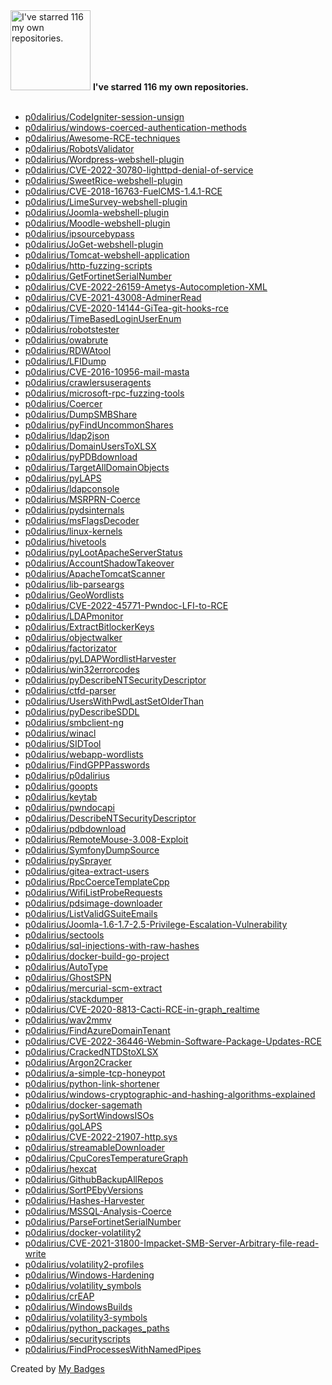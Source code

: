 <img src="https://my-badges.github.io/my-badges/self-star.png" alt="I&apos;ve starred 116 my own repositories." title="I&apos;ve starred 116 my own repositories." width="128">
<strong>I&apos;ve starred 116 my own repositories.</strong>
<br><br>

- <a href="https://github.com/p0dalirius/CodeIgniter-session-unsign">p0dalirius/CodeIgniter-session-unsign</a>
- <a href="https://github.com/p0dalirius/windows-coerced-authentication-methods">p0dalirius/windows-coerced-authentication-methods</a>
- <a href="https://github.com/p0dalirius/Awesome-RCE-techniques">p0dalirius/Awesome-RCE-techniques</a>
- <a href="https://github.com/p0dalirius/RobotsValidator">p0dalirius/RobotsValidator</a>
- <a href="https://github.com/p0dalirius/Wordpress-webshell-plugin">p0dalirius/Wordpress-webshell-plugin</a>
- <a href="https://github.com/p0dalirius/CVE-2022-30780-lighttpd-denial-of-service">p0dalirius/CVE-2022-30780-lighttpd-denial-of-service</a>
- <a href="https://github.com/p0dalirius/SweetRice-webshell-plugin">p0dalirius/SweetRice-webshell-plugin</a>
- <a href="https://github.com/p0dalirius/CVE-2018-16763-FuelCMS-1.4.1-RCE">p0dalirius/CVE-2018-16763-FuelCMS-1.4.1-RCE</a>
- <a href="https://github.com/p0dalirius/LimeSurvey-webshell-plugin">p0dalirius/LimeSurvey-webshell-plugin</a>
- <a href="https://github.com/p0dalirius/Joomla-webshell-plugin">p0dalirius/Joomla-webshell-plugin</a>
- <a href="https://github.com/p0dalirius/Moodle-webshell-plugin">p0dalirius/Moodle-webshell-plugin</a>
- <a href="https://github.com/p0dalirius/ipsourcebypass">p0dalirius/ipsourcebypass</a>
- <a href="https://github.com/p0dalirius/JoGet-webshell-plugin">p0dalirius/JoGet-webshell-plugin</a>
- <a href="https://github.com/p0dalirius/Tomcat-webshell-application">p0dalirius/Tomcat-webshell-application</a>
- <a href="https://github.com/p0dalirius/http-fuzzing-scripts">p0dalirius/http-fuzzing-scripts</a>
- <a href="https://github.com/p0dalirius/GetFortinetSerialNumber">p0dalirius/GetFortinetSerialNumber</a>
- <a href="https://github.com/p0dalirius/CVE-2022-26159-Ametys-Autocompletion-XML">p0dalirius/CVE-2022-26159-Ametys-Autocompletion-XML</a>
- <a href="https://github.com/p0dalirius/CVE-2021-43008-AdminerRead">p0dalirius/CVE-2021-43008-AdminerRead</a>
- <a href="https://github.com/p0dalirius/CVE-2020-14144-GiTea-git-hooks-rce">p0dalirius/CVE-2020-14144-GiTea-git-hooks-rce</a>
- <a href="https://github.com/p0dalirius/TimeBasedLoginUserEnum">p0dalirius/TimeBasedLoginUserEnum</a>
- <a href="https://github.com/p0dalirius/robotstester">p0dalirius/robotstester</a>
- <a href="https://github.com/p0dalirius/owabrute">p0dalirius/owabrute</a>
- <a href="https://github.com/p0dalirius/RDWAtool">p0dalirius/RDWAtool</a>
- <a href="https://github.com/p0dalirius/LFIDump">p0dalirius/LFIDump</a>
- <a href="https://github.com/p0dalirius/CVE-2016-10956-mail-masta">p0dalirius/CVE-2016-10956-mail-masta</a>
- <a href="https://github.com/p0dalirius/crawlersuseragents">p0dalirius/crawlersuseragents</a>
- <a href="https://github.com/p0dalirius/microsoft-rpc-fuzzing-tools">p0dalirius/microsoft-rpc-fuzzing-tools</a>
- <a href="https://github.com/p0dalirius/Coercer">p0dalirius/Coercer</a>
- <a href="https://github.com/p0dalirius/DumpSMBShare">p0dalirius/DumpSMBShare</a>
- <a href="https://github.com/p0dalirius/pyFindUncommonShares">p0dalirius/pyFindUncommonShares</a>
- <a href="https://github.com/p0dalirius/ldap2json">p0dalirius/ldap2json</a>
- <a href="https://github.com/p0dalirius/DomainUsersToXLSX">p0dalirius/DomainUsersToXLSX</a>
- <a href="https://github.com/p0dalirius/pyPDBdownload">p0dalirius/pyPDBdownload</a>
- <a href="https://github.com/p0dalirius/TargetAllDomainObjects">p0dalirius/TargetAllDomainObjects</a>
- <a href="https://github.com/p0dalirius/pyLAPS">p0dalirius/pyLAPS</a>
- <a href="https://github.com/p0dalirius/ldapconsole">p0dalirius/ldapconsole</a>
- <a href="https://github.com/p0dalirius/MSRPRN-Coerce">p0dalirius/MSRPRN-Coerce</a>
- <a href="https://github.com/p0dalirius/pydsinternals">p0dalirius/pydsinternals</a>
- <a href="https://github.com/p0dalirius/msFlagsDecoder">p0dalirius/msFlagsDecoder</a>
- <a href="https://github.com/p0dalirius/linux-kernels">p0dalirius/linux-kernels</a>
- <a href="https://github.com/p0dalirius/hivetools">p0dalirius/hivetools</a>
- <a href="https://github.com/p0dalirius/pyLootApacheServerStatus">p0dalirius/pyLootApacheServerStatus</a>
- <a href="https://github.com/p0dalirius/AccountShadowTakeover">p0dalirius/AccountShadowTakeover</a>
- <a href="https://github.com/p0dalirius/ApacheTomcatScanner">p0dalirius/ApacheTomcatScanner</a>
- <a href="https://github.com/p0dalirius/lib-parseargs">p0dalirius/lib-parseargs</a>
- <a href="https://github.com/p0dalirius/GeoWordlists">p0dalirius/GeoWordlists</a>
- <a href="https://github.com/p0dalirius/CVE-2022-45771-Pwndoc-LFI-to-RCE">p0dalirius/CVE-2022-45771-Pwndoc-LFI-to-RCE</a>
- <a href="https://github.com/p0dalirius/LDAPmonitor">p0dalirius/LDAPmonitor</a>
- <a href="https://github.com/p0dalirius/ExtractBitlockerKeys">p0dalirius/ExtractBitlockerKeys</a>
- <a href="https://github.com/p0dalirius/objectwalker">p0dalirius/objectwalker</a>
- <a href="https://github.com/p0dalirius/factorizator">p0dalirius/factorizator</a>
- <a href="https://github.com/p0dalirius/pyLDAPWordlistHarvester">p0dalirius/pyLDAPWordlistHarvester</a>
- <a href="https://github.com/p0dalirius/win32errorcodes">p0dalirius/win32errorcodes</a>
- <a href="https://github.com/p0dalirius/pyDescribeNTSecurityDescriptor">p0dalirius/pyDescribeNTSecurityDescriptor</a>
- <a href="https://github.com/p0dalirius/ctfd-parser">p0dalirius/ctfd-parser</a>
- <a href="https://github.com/p0dalirius/UsersWithPwdLastSetOlderThan">p0dalirius/UsersWithPwdLastSetOlderThan</a>
- <a href="https://github.com/p0dalirius/pyDescribeSDDL">p0dalirius/pyDescribeSDDL</a>
- <a href="https://github.com/p0dalirius/smbclient-ng">p0dalirius/smbclient-ng</a>
- <a href="https://github.com/p0dalirius/winacl">p0dalirius/winacl</a>
- <a href="https://github.com/p0dalirius/SIDTool">p0dalirius/SIDTool</a>
- <a href="https://github.com/p0dalirius/webapp-wordlists">p0dalirius/webapp-wordlists</a>
- <a href="https://github.com/p0dalirius/FindGPPPasswords">p0dalirius/FindGPPPasswords</a>
- <a href="https://github.com/p0dalirius/p0dalirius">p0dalirius/p0dalirius</a>
- <a href="https://github.com/p0dalirius/goopts">p0dalirius/goopts</a>
- <a href="https://github.com/p0dalirius/keytab">p0dalirius/keytab</a>
- <a href="https://github.com/p0dalirius/pwndocapi">p0dalirius/pwndocapi</a>
- <a href="https://github.com/p0dalirius/DescribeNTSecurityDescriptor">p0dalirius/DescribeNTSecurityDescriptor</a>
- <a href="https://github.com/p0dalirius/pdbdownload">p0dalirius/pdbdownload</a>
- <a href="https://github.com/p0dalirius/RemoteMouse-3.008-Exploit">p0dalirius/RemoteMouse-3.008-Exploit</a>
- <a href="https://github.com/p0dalirius/SymfonyDumpSource">p0dalirius/SymfonyDumpSource</a>
- <a href="https://github.com/p0dalirius/pySprayer">p0dalirius/pySprayer</a>
- <a href="https://github.com/p0dalirius/gitea-extract-users">p0dalirius/gitea-extract-users</a>
- <a href="https://github.com/p0dalirius/RpcCoerceTemplateCpp">p0dalirius/RpcCoerceTemplateCpp</a>
- <a href="https://github.com/p0dalirius/WifiListProbeRequests">p0dalirius/WifiListProbeRequests</a>
- <a href="https://github.com/p0dalirius/pdsimage-downloader">p0dalirius/pdsimage-downloader</a>
- <a href="https://github.com/p0dalirius/ListValidGSuiteEmails">p0dalirius/ListValidGSuiteEmails</a>
- <a href="https://github.com/p0dalirius/Joomla-1.6-1.7-2.5-Privilege-Escalation-Vulnerability">p0dalirius/Joomla-1.6-1.7-2.5-Privilege-Escalation-Vulnerability</a>
- <a href="https://github.com/p0dalirius/sectools">p0dalirius/sectools</a>
- <a href="https://github.com/p0dalirius/sql-injections-with-raw-hashes">p0dalirius/sql-injections-with-raw-hashes</a>
- <a href="https://github.com/p0dalirius/docker-build-go-project">p0dalirius/docker-build-go-project</a>
- <a href="https://github.com/p0dalirius/AutoType">p0dalirius/AutoType</a>
- <a href="https://github.com/p0dalirius/GhostSPN">p0dalirius/GhostSPN</a>
- <a href="https://github.com/p0dalirius/mercurial-scm-extract">p0dalirius/mercurial-scm-extract</a>
- <a href="https://github.com/p0dalirius/stackdumper">p0dalirius/stackdumper</a>
- <a href="https://github.com/p0dalirius/CVE-2020-8813-Cacti-RCE-in-graph_realtime">p0dalirius/CVE-2020-8813-Cacti-RCE-in-graph_realtime</a>
- <a href="https://github.com/p0dalirius/wav2mmv">p0dalirius/wav2mmv</a>
- <a href="https://github.com/p0dalirius/FindAzureDomainTenant">p0dalirius/FindAzureDomainTenant</a>
- <a href="https://github.com/p0dalirius/CVE-2022-36446-Webmin-Software-Package-Updates-RCE">p0dalirius/CVE-2022-36446-Webmin-Software-Package-Updates-RCE</a>
- <a href="https://github.com/p0dalirius/CrackedNTDStoXLSX">p0dalirius/CrackedNTDStoXLSX</a>
- <a href="https://github.com/p0dalirius/Argon2Cracker">p0dalirius/Argon2Cracker</a>
- <a href="https://github.com/p0dalirius/a-simple-tcp-honeypot">p0dalirius/a-simple-tcp-honeypot</a>
- <a href="https://github.com/p0dalirius/python-link-shortener">p0dalirius/python-link-shortener</a>
- <a href="https://github.com/p0dalirius/windows-cryptographic-and-hashing-algorithms-explained">p0dalirius/windows-cryptographic-and-hashing-algorithms-explained</a>
- <a href="https://github.com/p0dalirius/docker-sagemath">p0dalirius/docker-sagemath</a>
- <a href="https://github.com/p0dalirius/pySortWindowsISOs">p0dalirius/pySortWindowsISOs</a>
- <a href="https://github.com/p0dalirius/goLAPS">p0dalirius/goLAPS</a>
- <a href="https://github.com/p0dalirius/CVE-2022-21907-http.sys">p0dalirius/CVE-2022-21907-http.sys</a>
- <a href="https://github.com/p0dalirius/streamableDownloader">p0dalirius/streamableDownloader</a>
- <a href="https://github.com/p0dalirius/CpuCoresTemperatureGraph">p0dalirius/CpuCoresTemperatureGraph</a>
- <a href="https://github.com/p0dalirius/hexcat">p0dalirius/hexcat</a>
- <a href="https://github.com/p0dalirius/GithubBackupAllRepos">p0dalirius/GithubBackupAllRepos</a>
- <a href="https://github.com/p0dalirius/SortPEbyVersions">p0dalirius/SortPEbyVersions</a>
- <a href="https://github.com/p0dalirius/Hashes-Harvester">p0dalirius/Hashes-Harvester</a>
- <a href="https://github.com/p0dalirius/MSSQL-Analysis-Coerce">p0dalirius/MSSQL-Analysis-Coerce</a>
- <a href="https://github.com/p0dalirius/ParseFortinetSerialNumber">p0dalirius/ParseFortinetSerialNumber</a>
- <a href="https://github.com/p0dalirius/docker-volatility2">p0dalirius/docker-volatility2</a>
- <a href="https://github.com/p0dalirius/CVE-2021-31800-Impacket-SMB-Server-Arbitrary-file-read-write">p0dalirius/CVE-2021-31800-Impacket-SMB-Server-Arbitrary-file-read-write</a>
- <a href="https://github.com/p0dalirius/volatility2-profiles">p0dalirius/volatility2-profiles</a>
- <a href="https://github.com/p0dalirius/Windows-Hardening">p0dalirius/Windows-Hardening</a>
- <a href="https://github.com/p0dalirius/volatility_symbols">p0dalirius/volatility_symbols</a>
- <a href="https://github.com/p0dalirius/crEAP">p0dalirius/crEAP</a>
- <a href="https://github.com/p0dalirius/WindowsBuilds">p0dalirius/WindowsBuilds</a>
- <a href="https://github.com/p0dalirius/volatility3-symbols">p0dalirius/volatility3-symbols</a>
- <a href="https://github.com/p0dalirius/python_packages_paths">p0dalirius/python_packages_paths</a>
- <a href="https://github.com/p0dalirius/securityscripts">p0dalirius/securityscripts</a>
- <a href="https://github.com/p0dalirius/FindProcessesWithNamedPipes">p0dalirius/FindProcessesWithNamedPipes</a>


Created by <a href="https://github.com/my-badges/my-badges">My Badges</a>